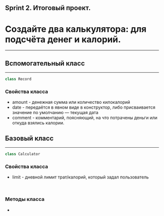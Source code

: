 Sprint 2. Итоговый проект.
---
# Создайте два калькулятора: для подсчёта денег и калорий.
---
## Вспомогательный класс  
---
```python
class Record
```
### Свойства класса  
* amount - денежная сумма или количество килокалорий  
* date - передаётся в явном виде в конструктор, либо присваивается значение по умолчанию — текущая дата
* comment - комментарий, поясняющий, на что потрачены деньги или откуда взялись калории. 
## Базовый класс
---
```python
class Calculator
```
### Свойства класса
* limit - дневной лимит трат/калорий, который задал пользователь

<br>

### Методы класса

*


